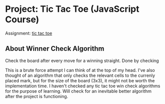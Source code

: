 # Project: Tic Tac Toe (JavaScript Course)

Assignment: [tic tac toe](https://www.theodinproject.com/lessons/node-path-javascript-tic-tac-toe)

## About Winner Check Algorithm

Check the board after every move for a winning straight. Done by checking

This is a brute force attempt I can think of at the top of my head. I've also thought of an algorithm that only checks the relevant cells to the currenly placed mark, but for the size of the board (3x3), it might not be worth the implementation time. I haven't checked any tic tac toe win check algorithms for the purpose of learning. Will check for an inevitable better algorithm after the project is functioning.
